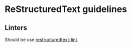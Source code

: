 ReStructuredText guidelines
===========================

Linters
-------

Should be use
[restructuredtext-lint](https://github.com/twolfson/restructuredtext-lint).
